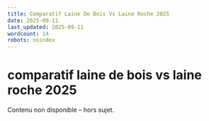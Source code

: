 ```yaml
---
title: Comparatif Laine De Bois Vs Laine Roche 2025
date: 2025-09-11
last_updated: 2025-09-11
wordcount: 14
robots: noindex
---
```


# comparatif laine de bois vs laine roche 2025

Contenu non disponible – hors sujet.